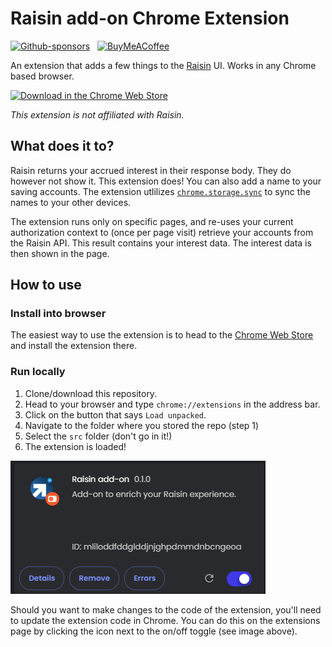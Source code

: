 # Raisin add-on Chrome Extension

[![Github-sponsors](https://img.shields.io/badge/sponsor-30363D?style=for-the-badge&logo=GitHub-Sponsors&logoColor=#EA4AAA)](https://github.com/sponsors/dickwolff) &nbsp;
[![BuyMeACoffee](https://img.shields.io/badge/Buy%20Me%20a%20Coffee-ffdd00?style=for-the-badge&logo=buy-me-a-coffee&logoColor=black)](https://www.buymeacoffee.com/dickw0lff)

An extension that adds a few things to the [Raisin](https://raisin.com) UI. Works in any Chrome based browser.

[![Download in the Chrome Web Store](https://developer.chrome.com/static/docs/webstore/branding/image/206x58-chrome-web-bcb82d15b2486.png)](https://chrome.google.com/webstore/detail/)

_This extension is not affiliated with Raisin._

## What does it to?

Raisin returns your accrued interest in their response body. They do however not show it. This extension does! You can also add a name to your saving accounts. The extension utlilizes [`chrome.storage.sync`](https://developer.chrome.com/docs/extensions/reference/api/storage?hl=nl#property-sync) to sync the names to your other devices.

The extension runs only on specific pages, and re-uses your current authorization context to (once per page visit) retrieve your accounts from the Raisin API. This result contains your interest data. The interest data is then shown in the page.

## How to use

### Install into browser

The easiest way to use the extension is to head to the [Chrome Web Store]() and install the extension there.

### Run locally

1. Clone/download this repository.
2. Head to your browser and type `chrome://extensions` in the address bar.
3. Click on the button that says `Load unpacked`.
4. Navigate to the folder where you stored the repo (step 1)
5. Select the `src` folder (don't go in it!)
6. The extension is loaded!

![Locally run extension](img/local.png)

Should you want to make changes to the code of the extension, you'll need to update the extension code in Chrome. You can do this on the extensions page by clicking the icon next to the on/off toggle (see image above).
